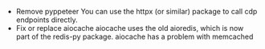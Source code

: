 * Remove pyppeteer
  You can use the httpx (or similar) package to call cdp endpoints directly.
* Fix or replace aiocache
  aiocache uses the old aioredis, which is now part of the redis-py package.
  aiocache has a problem with memcached
